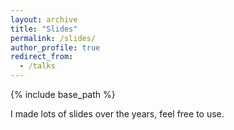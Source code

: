 ```yaml
---
layout: archive
title: "Slides"
permalink: /slides/
author_profile: true
redirect_from:
  - /talks
---
```


{% include base_path %}

I made lots of slides over the years, feel free to use.

<!-- ### Footer

Last updated: Augst 2023 -->
